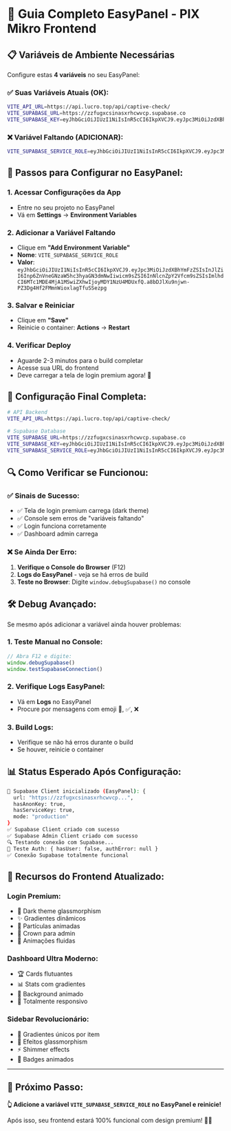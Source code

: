 # 🚀 Guia Completo EasyPanel - PIX Mikro Frontend

## 📋 Variáveis de Ambiente Necessárias

Configure estas **4 variáveis** no seu EasyPanel:

### ✅ Suas Variáveis Atuais (OK):
```bash
VITE_API_URL=https://api.lucro.top/api/captive-check/
VITE_SUPABASE_URL=https://zzfugxcsinasxrhcwvcp.supabase.co
VITE_SUPABASE_KEY=eyJhbGciOiJIUzI1NiIsInR5cCI6IkpXVCJ9.eyJpc3MiOiJzdXBhYmFzZSIsInJlZiI6Inp6ZnVneGNzaW5hc3hyaGN3dmNwIiwicm9sZSI6ImFub24iLCJpYXQiOjE3NTAxODIwNTEsImV4cCI6MjA2NTc1ODA1MX0.xHJzQC_tzWxdcGYw-WzYOFaKUkUb3HdlIr2EcWM4diw
```

### ❌ Variável Faltando (ADICIONAR):
```bash
VITE_SUPABASE_SERVICE_ROLE=eyJhbGciOiJIUzI1NiIsInR5cCI6IkpXVCJ9.eyJpc3MiOiJzdXBhYmFzZSIsInJlZiI6Inp6ZnVneGNzaW5hc3hyaGN3dmNwIiwicm9sZSI6InNlcnZpY2Vfcm9sZSIsImlhdCI6MTc1MDE4MjA1MSwiZXhwIjoyMDY1NzU4MDUxfQ.a8bDJlXu9njwn-PZ3Dg4Hf2FMmnWioxlagTfuSSezpg
```

## 🔧 Passos para Configurar no EasyPanel:

### 1. **Acessar Configurações da App**
- Entre no seu projeto no EasyPanel
- Vá em **Settings** → **Environment Variables**

### 2. **Adicionar a Variável Faltando**
- Clique em **"Add Environment Variable"**
- **Nome**: `VITE_SUPABASE_SERVICE_ROLE`
- **Valor**: `eyJhbGciOiJIUzI1NiIsInR5cCI6IkpXVCJ9.eyJpc3MiOiJzdXBhYmFzZSIsInJlZiI6Inp6ZnVneGNzaW5hc3hyaGN3dmNwIiwicm9sZSI6InNlcnZpY2Vfcm9sZSIsImlhdCI6MTc1MDE4MjA1MSwiZXhwIjoyMDY1NzU4MDUxfQ.a8bDJlXu9njwn-PZ3Dg4Hf2FMmnWioxlagTfuSSezpg`

### 3. **Salvar e Reiniciar**
- Clique em **"Save"**
- Reinicie o container: **Actions** → **Restart**

### 4. **Verificar Deploy**
- Aguarde 2-3 minutos para o build completar
- Acesse sua URL do frontend
- Deve carregar a tela de login premium agora! 🎉

## 🎯 Configuração Final Completa:

```bash
# API Backend
VITE_API_URL=https://api.lucro.top/api/captive-check/

# Supabase Database
VITE_SUPABASE_URL=https://zzfugxcsinasxrhcwvcp.supabase.co
VITE_SUPABASE_KEY=eyJhbGciOiJIUzI1NiIsInR5cCI6IkpXVCJ9.eyJpc3MiOiJzdXBhYmFzZSIsInJlZiI6Inp6ZnVneGNzaW5hc3hyaGN3dmNwIiwicm9sZSI6ImFub24iLCJpYXQiOjE3NTAxODIwNTEsImV4cCI6MjA2NTc1ODA1MX0.xHJzQC_tzWxdcGYw-WzYOFaKUkUb3HdlIr2EcWM4diw
VITE_SUPABASE_SERVICE_ROLE=eyJhbGciOiJIUzI1NiIsInR5cCI6IkpXVCJ9.eyJpc3MiOiJzdXBhYmFzZSIsInJlZiI6Inp6ZnVneGNzaW5hc3hyaGN3dmNwIiwicm9sZSI6InNlcnZpY2Vfcm9sZSIsImlhdCI6MTc1MDE4MjA1MSwiZXhwIjoyMDY1NzU4MDUxfQ.a8bDJlXu9njwn-PZ3Dg4Hf2FMmnWioxlagTfuSSezpg
```

## 🔍 Como Verificar se Funcionou:

### ✅ **Sinais de Sucesso:**
- ✅ Tela de login premium carrega (dark theme)
- ✅ Console sem erros de "variáveis faltando"
- ✅ Login funciona corretamente
- ✅ Dashboard admin carrega

### ❌ **Se Ainda Der Erro:**
1. **Verifique o Console do Browser** (F12)
2. **Logs do EasyPanel** - veja se há erros de build
3. **Teste no Browser**: Digite `window.debugSupabase()` no console

## 🛠️ Debug Avançado:

Se mesmo após adicionar a variável ainda houver problemas:

### 1. **Teste Manual no Console:**
```javascript
// Abra F12 e digite:
window.debugSupabase()
window.testSupabaseConnection()
```

### 2. **Verifique Logs EasyPanel:**
- Vá em **Logs** no EasyPanel
- Procure por mensagens com emoji 🚀, ✅, ❌

### 3. **Build Logs:**
- Verifique se não há erros durante o build
- Se houver, reinicie o container

## 📊 Status Esperado Após Configuração:

```bash
🚀 Supabase Client inicializado (EasyPanel): {
  url: "https://zzfugxcsinasxrhcwvcp...",
  hasAnonKey: true,
  hasServiceKey: true,
  mode: "production"
}
✅ Supabase Client criado com sucesso
✅ Supabase Admin Client criado com sucesso
🔍 Testando conexão com Supabase...
🔐 Teste Auth: { hasUser: false, authError: null }
✅ Conexão Supabase totalmente funcional
```

## 🎨 Recursos do Frontend Atualizado:

### **Login Premium:**
- 🌟 Dark theme glassmorphism
- ✨ Gradientes dinâmicos  
- 💫 Partículas animadas
- 👑 Crown para admin
- 🚀 Animações fluidas

### **Dashboard Ultra Moderno:**
- 🏆 Cards flutuantes
- 📊 Stats com gradientes
- 🎪 Background animado
- 📱 Totalmente responsivo

### **Sidebar Revolucionário:**
- 🌈 Gradientes únicos por item
- 💎 Efeitos glassmorphism
- ⚡ Shimmer effects
- 🎯 Badges animados

---

## 🎯 **Próximo Passo:**

**👆 Adicione a variável `VITE_SUPABASE_SERVICE_ROLE` no EasyPanel e reinicie!**

Após isso, seu frontend estará 100% funcional com design premium! 🚀✨ 